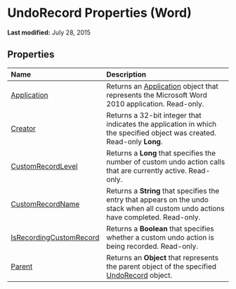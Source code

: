 
# UndoRecord Properties (Word)

 **Last modified:** July 28, 2015


## Properties



|**Name**|**Description**|
|:-----|:-----|
| [Application](ffabdf37-3ac6-318f-3481-6dde1993debf.md)|Returns an  [Application](d1cf6f8f-4e88-bf01-93b4-90a83f79cb44.md) object that represents the Microsoft Word 2010 application. Read-only.|
| [Creator](8397c8ee-37d4-ec13-161a-4bd941226e2c.md)|Returns a 32-bit integer that indicates the application in which the specified object was created. Read-only  **Long**.|
| [CustomRecordLevel](e0636c02-b1fb-2f88-c8a5-b52c88b65530.md)|Returns a  **Long** that specifies the number of custom undo action calls that are currently active. Read-only.|
| [CustomRecordName](97da07e1-3b9f-de7d-c2d8-af6af2bb2374.md)|Returns a  **String** that specifies the entry that appears on the undo stack when all custom undo actions have completed. Read-only.|
| [IsRecordingCustomRecord](08693e04-4a76-f7ab-9671-cdad35ac87ea.md)|Returns a  **Boolean** that specifies whether a custom undo action is being recorded. Read-only.|
| [Parent](aa940b20-df12-a8ed-fe98-242102ca0df1.md)|Returns an  **Object** that represents the parent object of the specified [UndoRecord](77bf9801-e940-e661-6bbe-20a8714d5dbd.md) object.|
